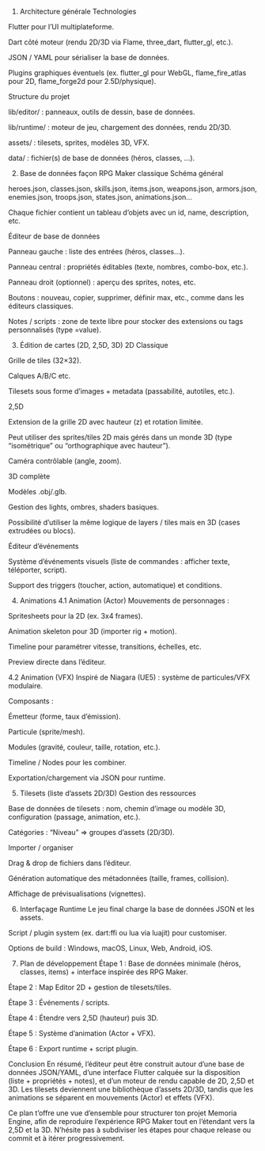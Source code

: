 1. Architecture générale
Technologies

Flutter pour l’UI multiplateforme.

Dart côté moteur (rendu 2D/3D via Flame, three_dart, flutter_gl, etc.).

JSON / YAML pour sérialiser la base de données.

Plugins graphiques éventuels (ex. flutter_gl pour WebGL, flame_fire_atlas pour 2D, flame_forge2d pour 2.5D/physique).

Structure du projet

lib/editor/ : panneaux, outils de dessin, base de données.

lib/runtime/ : moteur de jeu, chargement des données, rendu 2D/3D.

assets/ : tilesets, sprites, modèles 3D, VFX.

data/ : fichier(s) de base de données (héros, classes, …).

2. Base de données façon RPG Maker classique
Schéma général

heroes.json, classes.json, skills.json, items.json, weapons.json, armors.json, enemies.json, troops.json, states.json, animations.json…

Chaque fichier contient un tableau d’objets avec un id, name, description, etc.

Éditeur de base de données

Panneau gauche : liste des entrées (héros, classes…).

Panneau central : propriétés éditables (texte, nombres, combo-box, etc.).

Panneau droit (optionnel) : aperçu des sprites, notes, etc.

Boutons : nouveau, copier, supprimer, définir max, etc., comme dans les éditeurs classiques.

Notes / scripts : zone de texte libre pour stocker des extensions ou tags personnalisés (type <ruby>=value</ruby>).

3. Édition de cartes (2D, 2,5D, 3D)
2D Classique

Grille de tiles (32×32).

Calques A/B/C etc.

Tilesets sous forme d’images + metadata (passabilité, autotiles, etc.).

2,5D

Extension de la grille 2D avec hauteur (z) et rotation limitée.

Peut utiliser des sprites/tiles 2D mais gérés dans un monde 3D (type “isométrique” ou “orthographique avec hauteur”).

Caméra contrôlable (angle, zoom).

3D complète

Modèles .obj/.glb.

Gestion des lights, ombres, shaders basiques.

Possibilité d’utiliser la même logique de layers / tiles mais en 3D (cases extrudées ou blocs).

Éditeur d’événements

Système d’événements visuels (liste de commandes : afficher texte, téléporter, script).

Support des triggers (toucher, action, automatique) et conditions.

4. Animations
4.1 Animation (Actor)
Mouvements de personnages :

Spritesheets pour la 2D (ex. 3x4 frames).

Animation skeleton pour 3D (importer rig + motion).

Timeline pour paramétrer vitesse, transitions, échelles, etc.

Preview directe dans l’éditeur.

4.2 Animation (VFX)
Inspiré de Niagara (UE5) : système de particules/VFX modulaire.

Composants :

Émetteur (forme, taux d’émission).

Particule (sprite/mesh).

Modules (gravité, couleur, taille, rotation, etc.).

Timeline / Nodes pour les combiner.

Exportation/chargement via JSON pour runtime.

5. Tilesets (liste d’assets 2D/3D)
Gestion des ressources

Base de données de tilesets : nom, chemin d’image ou modèle 3D, configuration (passage, animation, etc.).

Catégories : “Niveau” => groupes d’assets (2D/3D).

Importer / organiser

Drag & drop de fichiers dans l’éditeur.

Génération automatique des métadonnées (taille, frames, collision).

Affichage de prévisualisations (vignettes).

6. Interfaçage Runtime
Le jeu final charge la base de données JSON et les assets.

Script / plugin system (ex. dart:ffi ou lua via luajit) pour customiser.

Options de build : Windows, macOS, Linux, Web, Android, iOS.

7. Plan de développement
Étape 1 : Base de données minimale (héros, classes, items) + interface inspirée des RPG Maker.

Étape 2 : Map Editor 2D + gestion de tilesets/tiles.

Étape 3 : Événements / scripts.

Étape 4 : Étendre vers 2,5D (hauteur) puis 3D.

Étape 5 : Système d’animation (Actor + VFX).

Étape 6 : Export runtime + script plugin.

Conclusion
En résumé, l’éditeur peut être construit autour d’une base de données JSON/YAML, d’une interface Flutter calquée sur la disposition (liste + propriétés + notes), et d’un moteur de rendu capable de 2D, 2,5D et 3D. Les tilesets deviennent une bibliothèque d’assets 2D/3D, tandis que les animations se séparent en mouvements (Actor) et effets (VFX).

Ce plan t’offre une vue d’ensemble pour structurer ton projet Memoria Engine, afin de reproduire l’expérience RPG Maker tout en l’étendant vers la 2,5D et la 3D. N’hésite pas à subdiviser les étapes pour chaque release ou commit et à itérer progressivement.
